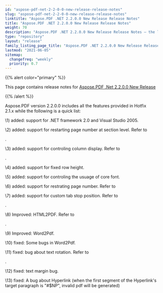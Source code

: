 ```yaml
---
id: "aspose-pdf-net-2-2-0-0-new-release-release-notes"
slug: "aspose-pdf-net-2-2-0-0-new-release-release-notes"
linktitle: "Aspose.PDF .NET 2.2.0.0 New Release Release Notes"
title: "Aspose.PDF .NET 2.2.0.0 New Release Release Notes"
weight: 70
description: "Aspose.PDF .NET 2.2.0.0 New Release Release Notes – the latest updates and fixes."
type: "repository"
layout: "release"
family_listing_page_title: "Aspose.PDF .NET 2.2.0.0 New Release Release Notes"
lastmod: "2021-06-05"
sitemap:
  changefreq: "weekly"
  priority: 0.7
---
```


{{% alert color="primary" %}}

This page contains release notes for [Aspose.PDF .Net 2.2.0.0 New Release](https://releases.aspose.com/pdf/net/new-releases/aspose.pdf-.net-2.2.0.0-new-release/)

{{% /alert %}}

Aspose.PDF version 2.2.0.0 includes all the features provided in Hotfix 2.1.x&nbsp;while&nbsp;the following is a quick list:

\1) added: support for .NET framework 2.0 and Visual Studio 2005.

\2) added: support for restarting page number at section level. Refer to

.

\3) added: support for controling column display. Refer to

.

\4) added: support for fixed row height.

\5) added:&nbsp;support for controling the usuage of core font.

\6) added: support for restrating page number. Refer to

\7) added: support for custom tab stop position. Refer to

.

\8) Improved: HTML2PDF. Refer to

.

\9) Improved: Word2Pdf.

\10) fixed: Some bugs in Word2Pdf.

\11) fixed: bug about text rotation. Refer to

.

\12) fixed: text margin bug.

\13) fixed: A bug about Hyperlink (when the first segment of the Hyperlink's target paragraph is "#$NP", invalid pdf will be generated)
